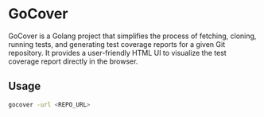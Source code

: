 # GoCover

GoCover is a Golang project that simplifies the process of fetching, cloning, running tests, and generating 
test coverage reports for a given Git repository. 
It provides a user-friendly HTML UI to visualize the test coverage
report directly in the browser. 


## Usage

```bash 
gocover -url <REPO_URL>
```

